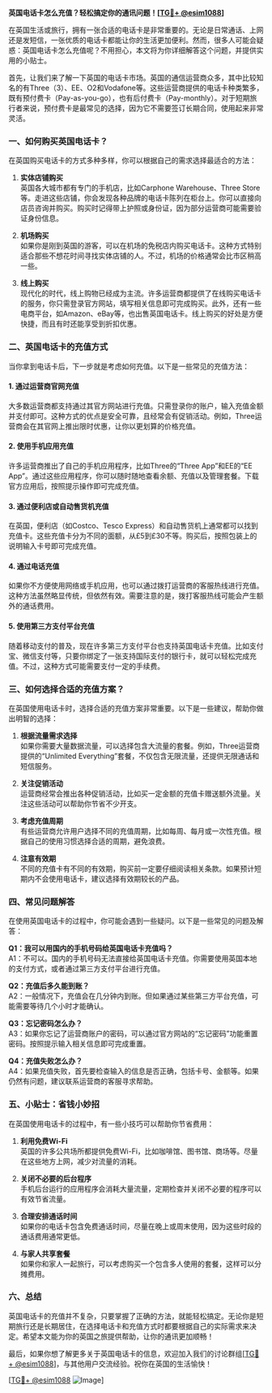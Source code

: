 **英国电话卡怎么充值？轻松搞定你的通讯问题！[[TG💪+ @esim1088](https://t.me/s/esim1088)]**

在英国生活或旅行，拥有一张合适的电话卡是非常重要的。无论是日常通话、上网还是发短信，一张优质的电话卡都能让你的生活更加便利。然而，很多人可能会疑惑：英国电话卡怎么充值呢？不用担心，本文将为你详细解答这个问题，并提供实用的小贴士。

首先，让我们来了解一下英国的电话卡市场。英国的通信运营商众多，其中比较知名的有Three（3）、EE、O2和Vodafone等。这些运营商提供的电话卡种类繁多，既有预付费卡（Pay-as-you-go），也有后付费卡（Pay-monthly）。对于短期旅行者来说，预付费卡是最常见的选择，因为它不需要签订长期合同，使用起来非常灵活。

### 一、如何购买英国电话卡？

在英国购买电话卡的方式多种多样，你可以根据自己的需求选择最适合的方法：

1. **实体店铺购买**  
   英国各大城市都有专门的手机店，比如Carphone Warehouse、Three Store等。走进这些店铺，你会发现各种品牌的电话卡陈列在柜台上。你可以直接向店员咨询并购买。购买时记得带上护照或身份证，因为部分运营商可能需要验证身份信息。

2. **机场购买**  
   如果你是刚到英国的游客，可以在机场的免税店内购买电话卡。这种方式特别适合那些不想花时间寻找实体店铺的人。不过，机场的价格通常会比市区稍高一些。

3. **线上购买**  
   现代化的时代，线上购物已经成为主流。许多运营商都提供了在线购买电话卡的服务，你只需登录官方网站，填写相关信息即可完成购买。此外，还有一些电商平台，如Amazon、eBay等，也出售英国电话卡。线上购买的好处是方便快捷，而且有时还能享受到折扣优惠。

### 二、英国电话卡的充值方式

当你拿到电话卡后，下一步就是考虑如何充值。以下是一些常见的充值方法：

#### 1. **通过运营商官网充值**
   大多数运营商都支持通过其官方网站进行充值。只需登录你的账户，输入充值金额并支付即可。这种方式的优点是安全可靠，且经常会有促销活动。例如，Three运营商会在其官网上推出限时优惠，让你以更划算的价格充值。

#### 2. **使用手机应用充值**
   许多运营商推出了自己的手机应用程序，比如Three的“Three App”和EE的“EE App”。通过这些应用程序，你可以随时随地查看余额、充值以及管理套餐。下载官方应用后，按照提示操作即可完成充值。

#### 3. **通过便利店或自动售货机充值**
   在英国，便利店（如Costco、Tesco Express）和自动售货机上通常都可以找到充值卡。这些充值卡分为不同的面额，从£5到£30不等。购买后，按照包装上的说明输入卡号即可完成充值。

#### 4. **通过电话充值**
   如果你不方便使用网络或手机应用，也可以通过拨打运营商的客服热线进行充值。这种方法虽然略显传统，但依然有效。需要注意的是，拨打客服热线可能会产生额外的通话费用。

#### 5. **使用第三方支付平台充值**
   随着移动支付的普及，现在许多第三方支付平台也支持英国电话卡充值。比如支付宝、微信支付等，只要你绑定了一张支持国际支付的银行卡，就可以轻松完成充值。不过，这种方式可能需要支付一定的手续费。

### 三、如何选择合适的充值方案？

在英国使用电话卡时，选择合适的充值方案非常重要。以下是一些建议，帮助你做出明智的选择：

1. **根据流量需求选择**  
   如果你需要大量数据流量，可以选择包含大流量的套餐。例如，Three运营商提供的“Unlimited Everything”套餐，不仅包含无限流量，还提供无限通话和短信服务。

2. **关注促销活动**  
   运营商经常会推出各种促销活动，比如买一定金额的充值卡赠送额外流量。关注这些活动可以帮助你节省不少开支。

3. **考虑充值周期**  
   有些运营商允许用户选择不同的充值周期，比如每周、每月或一次性充值。根据自己的使用习惯选择合适的周期，避免浪费。

4. **注意有效期**  
   不同的充值卡有不同的有效期，购买前一定要仔细阅读相关条款。如果预计短期内不会使用电话卡，建议选择有效期较长的产品。

### 四、常见问题解答

在使用英国电话卡的过程中，你可能会遇到一些疑问。以下是一些常见的问题及解答：

**Q1：我可以用国内的手机号码给英国电话卡充值吗？**  
A1：不可以。国内的手机号码无法直接给英国电话卡充值。你需要使用英国本地的支付方式，或者通过第三方支付平台进行充值。

**Q2：充值后多久能到账？**  
A2：一般情况下，充值会在几分钟内到账。但如果通过某些第三方平台充值，可能需要等待几个小时才能确认。

**Q3：忘记密码怎么办？**  
A3：如果你忘记了运营商账户的密码，可以通过官方网站的“忘记密码”功能重置密码。按照提示输入相关信息即可完成重置。

**Q4：充值失败怎么办？**  
A4：如果充值失败，首先要检查输入的信息是否正确，包括卡号、金额等。如果仍然有问题，建议联系运营商的客服寻求帮助。

### 五、小贴士：省钱小妙招

在英国使用电话卡的过程中，有一些小技巧可以帮助你节省费用：

1. **利用免费Wi-Fi**  
   英国的许多公共场所都提供免费Wi-Fi，比如咖啡馆、图书馆、商场等。尽量在这些地方上网，减少对流量的消耗。

2. **关闭不必要的后台程序**  
   手机后台运行的应用程序会消耗大量流量，定期检查并关闭不必要的程序可以有效节省流量。

3. **合理安排通话时间**  
   如果你的电话卡包含免费通话时间，尽量在晚上或周末使用，因为这些时段的通话费用通常更低。

4. **与家人共享套餐**  
   如果你和家人一起旅行，可以考虑购买一个包含多人使用的套餐，这样可以分摊费用。

### 六、总结

英国电话卡的充值并不复杂，只要掌握了正确的方法，就能轻松搞定。无论你是短期旅行还是长期居住，在选择电话卡和充值方式时都要根据自己的实际需求来决定。希望本文能为你的英国之旅提供帮助，让你的通讯更加顺畅！

最后，如果你想了解更多关于英国电话卡的信息，欢迎加入我们的讨论群组[[TG💪+ @esim1088](https://t.me/s/esim1088)]，与其他用户交流经验。祝你在英国的生活愉快！

[[TG💪+ @esim1088](https://t.me/s/esim1088) ![Image](https://i.postimg.cc/4NQfJmqS/Snipaste-2025-05-13-00-14-12.png)]
